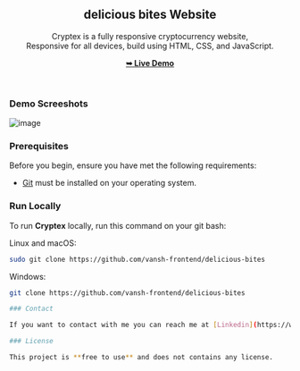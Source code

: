 <div align="center">

  <h2 align="center">delicious bites Website</h2>

Cryptex is a fully responsive cryptocurrency website, <br />Responsive for all devices, build using HTML, CSS, and JavaScript.

<a href="https://deliciousbite.netlify.app/"><strong>➥ Live Demo</strong></a>

</div>

<br />

### Demo Screeshots
![image](https://github.com/vansh-frontend/delicious-bites/assets/129588751/3c4a6744-ed5e-4d53-bc11-8006803cf980)



### Prerequisites

Before you begin, ensure you have met the following requirements:

- [Git](https://git-scm.com/downloads "Download Git") must be installed on your operating system.

### Run Locally

To run **Cryptex** locally, run this command on your git bash:

Linux and macOS:

```bash
sudo git clone https://github.com/vansh-frontend/delicious-bites
```

Windows:

```bash
git clone https://github.com/vansh-frontend/delicious-bites

### Contact

If you want to contact with me you can reach me at [Linkedin](https://www.linkedin.com/in/vansh-dhalor-000a7524a/).

### License

This project is **free to use** and does not contains any license.
```
